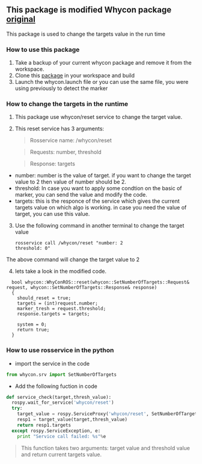 ## This package is modified Whycon package [original](https://github.com/lrse/whycon)
This package is used to change the targets value in the run time

### How to use this package
1. Take a backup of your current whycon package and remove it from the workspace.
2. Clone this [package](https://github.com/simmubhangu/whycon) in your workspace and build
3. Launch the whycon.launch file or you can use the same file, you were using previously to detect the marker

### How to change the targets in the runtime
1. This package use whycon/reset service to change the target value.
2. This reset service has 3 arguments:
    > Rosservice name: /whycon/reset

    > Requests: number, threshold

    > Response: targets
  *  number: number is the value of target. if you want to change the target value to 2 then value of number should be 2.
  *  threshold: In case you want to apply some condtion on the basic of marker, you can send the value and modify the code.
  * targets: this is the responce of the service which gives the current targets value on which algo is working. in case you need the value of target, you can use this value.
3. Use the following command in another terminal to change the target value
    ```
    rosservice call /whycon/reset "number: 2
    threshold: 0"
    ```
  The above command will change the target value to 2
  
4. lets take a look in the modified code.

  ```
    bool whycon::WhyConROS::reset(whycon::SetNumberOfTargets::Request& request, whycon::SetNumberOfTargets::Response& response)
    {
      should_reset = true;
      targets = (int)request.number;
      marker_tresh = request.threshold;
      response.targets = targets;

      system = 0;
      return true;
    }
  ```
### How to use rosservice in the python
* import the service in the code 
```python
from whycon.srv import SetNumberOfTargets
```
* Add the following fuction in code
```python
def service_check(target,thresh_value):
  rospy.wait_for_service('whycon/reset')
  try:
    target_value = rospy.ServiceProxy('whycon/reset', SetNumberOfTargets)
    resp1 = target_value(target,thresh_value)
    return resp1.targets
  except rospy.ServiceException, e:
    print "Service call failed: %s"%e
 ```     
> This function takes two arguments: target value and threshold value and return current targets value. 



